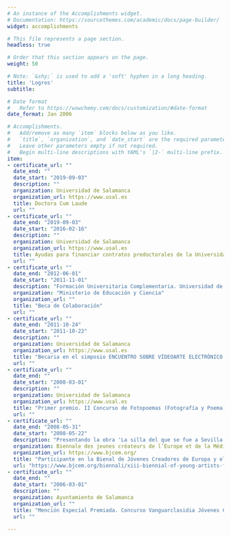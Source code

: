 ```yaml
---
# An instance of the Accomplishments widget.
# Documentation: https://sourcethemes.com/academic/docs/page-builder/
widget: accomplishments

# This file represents a page section.
headless: true

# Order that this section appears on the page.
weight: 50

# Note: `&shy;` is used to add a 'soft' hyphen in a long heading.
title: 'Logros'
subtitle:

# Date format
#   Refer to https://wowchemy.com/docs/customization/#date-format
date_format: Jan 2006

# Accomplishments.
#   Add/remove as many `item` blocks below as you like.
#   `title`, `organization`, and `date_start` are the required parameters.
#   Leave other parameters empty if not required.
#   Begin multi-line descriptions with YAML's `|2-` multi-line prefix.
item:
- certificate_url: ""
  date_end: ""
  date_start: "2019-09-03"
  description: ""
  organization: Universidad de Salamanca
  organization_url: https://www.usal.es
  title: Doctora Cum Laude
  url: ""
- certificate_url: ""
  date_end: "2019-09-03"
  date_start: "2016-02-16"
  description: ""
  organization: Universidad de Salamanca
  organization_url: https://www.usal.es
  title: Ayudas para financiar contratos predoctorales de la Universidad de Salamanca cofinanciadas por el Banco Santander
  url: ""
- certificate_url: ""
  date_end: "2012-06-01"
  date_start: "2011-11-01"
  description: "Formación Universitaria Complementaria. Universidad de Salamanca"
  organization: "Ministerio de Educación y Ciencia"
  organization_url: ""
  title: "Beca de Colaboración"
  url: ""
- certificate_url: ""
  date_end: "2011-10-24"
  date_start: "2011-10-22"
  description: ""
  organization: Universidad de Salamanca
  organization_url: https://www.usal.es
  title: "Becaria en el simposio ENCUENTRO SOBRE VÍDEOARTE ELECTRÓNICO (Dirección de Arte. Escenografías Audiovisuales)"
  url: ""
- certificate_url: ""
  date_end: ""
  date_start: "2008-03-01"
  description: ""
  organization: Universidad de Salamanca
  organization_url: https://www.usal.es
  title: "Primer premio. II Concurso de Fotopoemas (Fotografía y Poema)"
  url: ""
- certificate_url: ""
  date_end: "2008-05-31"
  date_start: "2008-05-22"
  description: "Presentando la obra 'La silla del que se fue a Sevilla'"
  organization: Biennale des jeunes créateurs de l’Europe et de la Méditerranée
  organization_url: https://www.bjcem.org/
  title: "Participante en la Bienal de Jóvenes Creadores de Europa y el Mediterráneo"
  url: "https://www.bjcem.org/biennali/xiii-biennial-of-young-artists-from-europe-and-the-mediterranean-puglia-2008/"
- certificate_url: ""
  date_end: ""
  date_start: "2006-03-01"
  description: ""
  organization: Ayuntamiento de Salamanca
  organization_url: ""
  title: "Mención Especial Premiada. Concurso Vanguarclasidia Jóvenes Creadores"
  url: ""

---
```

